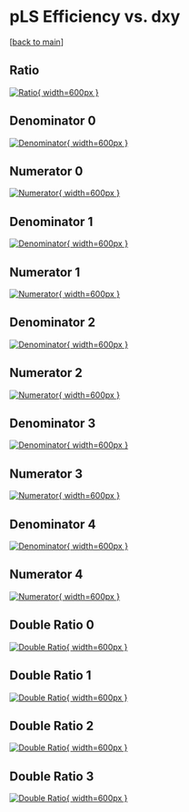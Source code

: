 # pLS Efficiency vs. dxy

[[back to main](./)]



## Ratio

[![Ratio](../mtv/var/pLS_vtr_11_0_eff_dxy.png){ width=600px }](../mtv/var/pLS_vtr_11_0_eff_dxy.pdf)

## Denominator 0

[![Denominator](../mtv/den/pLS_vtr_11_0_eff_dxy_den0.png){ width=600px }](../mtv/den/pLS_vtr_11_0_eff_dxy_den0.pdf)

## Numerator 0

[![Numerator](../mtv/num/pLS_vtr_11_0_eff_dxy_num0.png){ width=600px }](../mtv/num/pLS_vtr_11_0_eff_dxy_num0.pdf)

## Denominator 1

[![Denominator](../mtv/den/pLS_vtr_11_0_eff_dxy_den1.png){ width=600px }](../mtv/den/pLS_vtr_11_0_eff_dxy_den1.pdf)

## Numerator 1

[![Numerator](../mtv/num/pLS_vtr_11_0_eff_dxy_num1.png){ width=600px }](../mtv/num/pLS_vtr_11_0_eff_dxy_num1.pdf)

## Denominator 2

[![Denominator](../mtv/den/pLS_vtr_11_0_eff_dxy_den2.png){ width=600px }](../mtv/den/pLS_vtr_11_0_eff_dxy_den2.pdf)

## Numerator 2

[![Numerator](../mtv/num/pLS_vtr_11_0_eff_dxy_num2.png){ width=600px }](../mtv/num/pLS_vtr_11_0_eff_dxy_num2.pdf)

## Denominator 3

[![Denominator](../mtv/den/pLS_vtr_11_0_eff_dxy_den3.png){ width=600px }](../mtv/den/pLS_vtr_11_0_eff_dxy_den3.pdf)

## Numerator 3

[![Numerator](../mtv/num/pLS_vtr_11_0_eff_dxy_num3.png){ width=600px }](../mtv/num/pLS_vtr_11_0_eff_dxy_num3.pdf)

## Denominator 4

[![Denominator](../mtv/den/pLS_vtr_11_0_eff_dxy_den4.png){ width=600px }](../mtv/den/pLS_vtr_11_0_eff_dxy_den4.pdf)

## Numerator 4

[![Numerator](../mtv/num/pLS_vtr_11_0_eff_dxy_num4.png){ width=600px }](../mtv/num/pLS_vtr_11_0_eff_dxy_num4.pdf)

## Double Ratio 0

[![Double Ratio](../mtv/ratio/pLS_vtr_11_0_eff_dxy_ratio0.png){ width=600px }](../mtv/ratio/pLS_vtr_11_0_eff_dxy_ratio0.pdf)

## Double Ratio 1

[![Double Ratio](../mtv/ratio/pLS_vtr_11_0_eff_dxy_ratio1.png){ width=600px }](../mtv/ratio/pLS_vtr_11_0_eff_dxy_ratio1.pdf)

## Double Ratio 2

[![Double Ratio](../mtv/ratio/pLS_vtr_11_0_eff_dxy_ratio2.png){ width=600px }](../mtv/ratio/pLS_vtr_11_0_eff_dxy_ratio2.pdf)

## Double Ratio 3

[![Double Ratio](../mtv/ratio/pLS_vtr_11_0_eff_dxy_ratio3.png){ width=600px }](../mtv/ratio/pLS_vtr_11_0_eff_dxy_ratio3.pdf)

